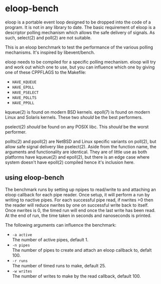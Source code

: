 # eloop-bench

eloop is a portable event loop designed to be dropped into the code of a
program. It is not in any library to date.
The basic requirement of eloop is a descriptor polling mechanism which
allows the safe delivery of signals.
As such, select(2) and poll(2) are not suitable.

This is an eloop benchmark to test the performance of the various
polling mechanisms. It's inspired by libevent/bench.

eloop needs to be compiled for a specific polling mechanism.
eloop will try and work out which one to use, but you can influence which one
by giving one of these CPPFLAGS to the Makefile:
  *  `HAVE_KQUEUE`
  *  `HAVE_EPOLL`
  *  `HAVE_PSELECT`
  *  `HAVE_POLLTS`
  *  `HAVE_PPOLL`

kqueue(2) is found on modern BSD kernels.
epoll(7) is found on modern Linux and Solaris kernels.
These two *should* be the best performers.

pselect(2) *should* be found on any POSIX libc.
This *should* be the worst performer.

pollts(2) and ppoll(2) are NetBSD and Linux specific variants on poll(2),
but allow safe signal delivery like pselect(2).
Aside from the function name, the arguments and functionality are identical.
They are of little use as both platforms have kqueue(2) and epoll(2),
but there is an edge case where system doesn't have epoll(2) compiled hence
it's inclusion here.

## using eloop-bench

The benchmark runs by setting up npipes to read/write to and attaching
an eloop callback for each pipe reader.
Once setup, it will perform a run by writing to nactive pipes.
For each successful pipe read, if nwrites >0 then the reader will reduce
nwrites by one on successful write back to itself.
Once nwrites is 0, the timed run will end once the last write has been read.
At the end of run, the time taken in seconds and nanoseconds is printed.

The following arguments can influence the benchmark:
  *  `-a active`  
     The number of active pipes, default 1.
  *  `-n pipes`  
     The number of pipes to create and attach an eloop callback to, defalt 100.
  *  `-r runs`  
     The number of timed runs to make, default 25.
  *  `-w writes`  
     The number of writes to make by the read callback, default 100.
